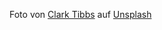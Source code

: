 Foto von <a href="https://unsplash.com/@clarktibbs?utm_source=unsplash&utm_medium=referral&utm_content=creditCopyText">Clark Tibbs</a> auf <a href="https://unsplash.com/de/fotos/oqStl2L5oxI?utm_source=unsplash&utm_medium=referral&utm_content=creditCopyText">Unsplash</a>
